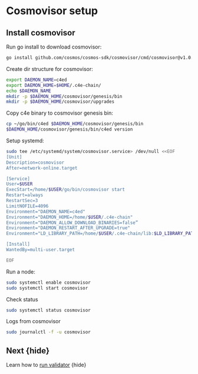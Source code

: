 <!--
order: 7
-->

# Cosmovisor setup

## Install cosmovisor

Run go install to download cosmovisor:

```bash
go install github.com/cosmos/cosmos-sdk/cosmovisor/cmd/cosmovisor@v1.0.0
```

Create dir structure for cosmovisor:

```bash
export DAEMON_NAME=c4ed
export DAEMON_HOME=$HOME/.c4e-chain/
echo $DAEMON_NAME
mkdir -p $DAEMON_HOME/cosmovisor/genesis/bin
mkdir -p $DAEMON_HOME/cosmovisor/upgrades
```

Copy c4e binary to cosmovisor genesis bin:

```bash
cp ~/go/bin/c4ed $DAEMON_HOME/cosmovisor/genesis/bin
$DAEMON_HOME/cosmovisor/genesis/bin/c4ed version
```


Setup systemd:

```bash
sudo tee /etc/systemd/system/cosmovisor.service> /dev/null <<EOF
[Unit]
Description=cosmovisor
After=network-online.target

[Service]
User=$USER
ExecStart=/home/$USER/go/bin/cosmovisor start
Restart=always
RestartSec=3
LimitNOFILE=4096
Environment="DAEMON_NAME=c4ed"
Environment="DAEMON_HOME=/home/$USER/.c4e-chain"
Environment="DAEMON_ALLOW_DOWNLOAD_BINARIES=false”
Environment="DAEMON_RESTART_AFTER_UPGRADE=true"
Environment="LD_LIBRARY_PATH=/home/$USER/.c4e-chain/lib:$LD_LIBRARY_PATH"

[Install]
WantedBy=multi-user.target

EOF
```

Run a node:
```bash
sudo systemctl enable cosmovisor  
sudo systemctl start cosmovisor
```

Check status
```bash
sudo systemctl status cosmovisor
```

Logs from cosmovisor
```bash
sudo journalctl -f -u cosmovisor
```



## Next {hide}

Learn how to [run validator](validator-setup.md) {hide}
